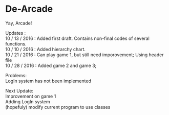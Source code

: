 # De-Arcade
Yay, Arcade!

Updates : </br>
10 / 13 / 2016 : Added first draft. Contains non-final codes of several functions. </br>
10 / 10 / 2016 : Added hierarchy chart. </br>
10 / 21 / 2016 : Can play game 1, but still need imporovement; Using header file </br>
10 / 28 / 2016 : Added game 2 and game 3; </br>

Problems:</br>
LogIn system has not been implemented

Next Update:</br>
Improvement on game 1 </br>
Adding LogIn system </br>
(hopefuly) modify current program to use classes</br>
